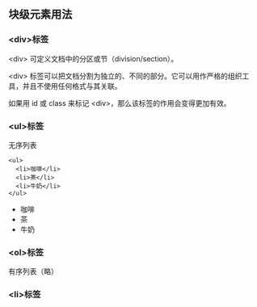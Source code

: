 ## 块级元素用法
### \<div>标签
\<div> 可定义文档中的分区或节（division/section）。

\<div> 标签可以把文档分割为独立的、不同的部分。它可以用作严格的组织工具，并且不使用任何格式与其关联。

如果用 id 或 class 来标记 \<div>，那么该标签的作用会变得更加有效。
### \<ul>标签
无序列表
```
<ul>
  <li>咖啡</li>
  <li>茶</li>
  <li>牛奶</li>
</ul>
```
<ul>
  <li>咖啡</li>
  <li>茶</li>
  <li>牛奶</li>
</ul>

### \<ol>标签
有序列表（略）
### \<li>标签
